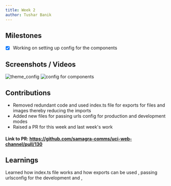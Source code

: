 ```yaml
---
title: Week 2
author: Tushar Banik  
---
```


## Milestones
- [x] Working on setting up config for the components 

## Screenshots / Videos 
![theme_config](https://i.postimg.cc/BZ5wvXM8/Screenshot-2023-07-25-at-9-34-06-PM.png)
![config for components](https://i.postimg.cc/8cGKHSPP/Screenshot-2023-07-25-at-9-34-03-PM.png)

## Contributions 
- Removed redundant code and used index.ts file for exports for files and images thereby reducing the imports 
- Added new files for passing urls config for production and development modes
- Raised a PR for this week and last week's work

 #### Link to PR: https://github.com/samagra-comms/uci-web-channel/pull/130

## Learnings
 Learned how index.ts file works and how exports can be used , passing urlsconfig for the development and  ,  

